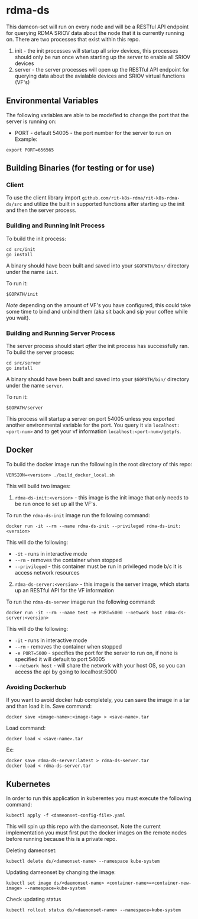 # rdma-ds

This dameon-set will run on every node and will be a RESTful API endpoint for querying RDMA SRIOV data about the node that it is currently running on. There are two processes that exist within this repo. 
1. init - the init processes will startup all sriov devices, this processes should only be run once when starting up the server to enable all SRIOV devices
2. server - the server processes will open up the RESTful API endpoint for querying data about the avialable devices and SRIOV virtual functions (VF's)

## Environmental Variables
The following variables are able to be modefied to change the port that the server is running on:
  - PORT - default 54005 - the port number for the server to run on
Example:
```
export PORT=656565
```

## Building Binaries (for testing or for use)

### Client
To use the client library import `github.com/rit-k8s-rdma/rit-k8s-rdma-ds/src` and utilize the built in supported functions after starting up the init and then the server process.

### Building and Running Init Process
To build the init process:
```
cd src/init
go install
```
A binary should have been built and saved into your `$GOPATH/bin/` directory under the name `init`.

To run it:
```
$GOPATH/init
```
*Note* depending on the amount of VF's you have configured, this could take some time to bind and unbind them (aka sit back and sip your coffee while you wait).

### Building and Running Server Process
The server process should start *after* the init process has successfully ran. To build the server process:
```
cd src/server
go install
```
A binary should have been built and saved into your `$GOPATH/bin/` directory under the name `server`.

To run it:
```
$GOPATH/server
```
This process will startup a server on port 54005 unless you exported another environmental variable for the port. You query it via `localhost:<port-num>` and to get your vf information `localhost:<port-num>/getpfs`.

## Docker
To build the docker image run the following in the root directory of this repo:
```
VERSION=<version> ./build_docker_local.sh
```
This will build two images:
1. `rdma-ds-init:<version>` - this image is the init image that only needs to be run once to set up all the VF's.

To run the `rdma-ds-init` image run the following command:
```
docker run -it --rm --name rdma-ds-init --privileged rdma-ds-init:<version>
```
This will do the following:
  - `-it` - runs in interactive mode
  - `--rm` - removes the container when stopped
  - `--privileged` - this container must be run in privileged mode b/c it is access network resources

2. `rdma-ds-server:<version>` - this image is the server image, which starts up an RESTful API for the VF information

To run the `rdma-ds-server` image run the following command:
```
docker run -it --rm --name test -e PORT=5000 --network host rdma-ds-server:<version>
```
This will do the following:
  - `-it` - runs in interactive mode
  - `--rm` - removes the container when stopped
  - `-e PORT=5000` - specifies the port for the server to run on, if none is specified it will default to port 54005
  - `--network host` - will share the network with your host OS, so you can access the api by going to localhost:5000


### Avoiding Dockerhub
If you want to avoid docker hub completely, you can save the image in a tar and than load it in.
Save command:
```
docker save <image-name>:<image-tag> > <save-name>.tar
```
Load command:
```
docker load < <save-name>.tar
```
Ex:
```
docker save rdma-ds-server:latest > rdma-ds-server.tar
docker load < rdma-ds-server.tar
```

## Kubernetes
In order to run this application in kuberentes you must execute the following command:
```
kubectl apply -f <dameonset-config-file>.yaml
```
This will spin up this repo with the dameonset. Note the current implementation you must first put the docker images on the remote nodes before running because this is a private repo.

Deleting dameonset:
```
kubectl delete ds/<dameonset-name> --namespace kube-system
```

Updating dameonset by changing the image:
```
kubectl set image ds/<daemonset-name> <container-name>=<container-new-image> --namespace=kube-system
```

Check updating status
```
kubectl rollout status ds/<daemonset-name> --namespace=kube-system
```
